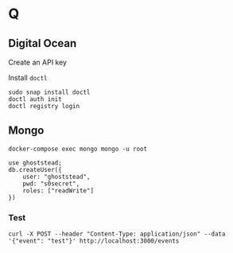 # Q

## Digital Ocean

Create an API key

Install `doctl`
```shell
sudo snap install doctl
doctl auth init
doctl registry login
```



## Mongo

```shell
docker-compose exec mongo mongo -u root
```

```shell
use ghoststead;
db.createUser({
    user: "ghoststead",
    pwd: "s0secret",
    roles: ["readWrite"]
})
```

### Test
```shell
curl -X POST --header "Content-Type: application/json" --data '{"event": "test"}' http://localhost:3000/events
```